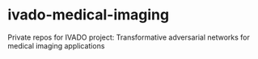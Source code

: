 # ivado-medical-imaging
Private repos for IVADO project: Transformative adversarial networks for medical imaging applications
